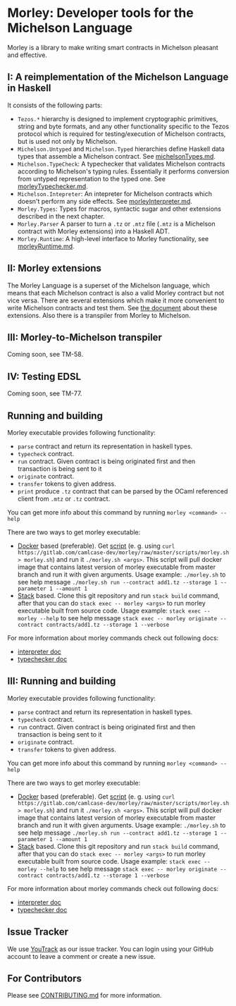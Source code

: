 # Morley: Developer tools for the Michelson Language

Morley is a library to make writing smart contracts in Michelson pleasant and
effective.

## I: A reimplementation of the Michelson Language in Haskell

It consists of the following parts:

- `Tezos.*` hierarchy is designed to implement cryptographic primitives, string and byte formats, and any other functionality specific to the Tezos protocol which is required for testing/execution of Michelson contracts, but is used not only by Michelson.
- `Michelson.Untyped` and `Michelson.Typed` hierarchies define Haskell data types that assemble a Michelson contract. See [michelsonTypes.md](/docs/michelsonTypes.md).
- `Michelson.TypeCheck`: A typechecker that validates Michelson contracts according to Michelson's typing rules. Essentially it performs conversion from untyped representation to the typed one. See [morleyTypechecker.md](/docs/morleyTypechecker.md).
- `Michelson.Intepreter`: An intepreter for Michelson contracts which doesn't perform any side effects. See [morleyInterpreter.md](/docs/morleyInterpreter.md).
- `Morley.Types`: Types for macros, syntactic sugar and other extensions described in the next chapter.
- `Morley.Parser` A parser to turn a `.tz` or `.mtz` file (`.mtz` is a Michelson contract with Morley extensions) into a Haskell ADT.
- `Morley.Runtime`: A high-level interface to Morley functionality, see [morleyRuntime.md](/docs/morleyRuntime.md).

## II: Morley extensions

The Morley Language is a superset of the Michelson language, which means that each Michelson contract is also a valid Morley contract but not vice versa.
There are several extensions which make it more convenient to write Michelson contracts and test them.
See [the document](/docs/morleyLanguage.md) about these extensions.
Also there is a transpiler from Morley to Michelson.

## III: Morley-to-Michelson transpiler

Coming soon, see TM-58.

## IV: Testing EDSL

Coming soon, see TM-77.

## Running and building

Morley executable provides following functionality:
- `parse` contract and return its representation in haskell types.
- `typecheck` contract.
- `run` contract. Given contract is being originated first and then transaction is being sent to it
- `originate` contract.
- `transfer` tokens to given address.
- `print` produce `.tz` contract that can be parsed by the OCaml referenced client from `.mtz` or `.tz` contract.

You can get more info about this command by running `morley <command> --help`

There are two ways to get morley executable:
- [Docker](https://docs.docker.com/) based (preferable). Get [script](/scripts/morley.sh)
 (e. g. using `curl https://gitlab.com/camlcase-dev/morley/raw/master/scripts/morley.sh > morley.sh`)
  and run it `./morley.sh <args>`. This script will pull docker image that contains latest version of morley executable from master branch and run it with given arguments.
  Usage example:
  `./morley.sh` to see help message
  `./morley.sh run --contract add1.tz --storage 1 --parameter 1 --amount 1`
- [Stack](https://docs.haskellstack.org/en/stable/README/) based. Clone this git repository and run `stack build` command,
  after that you can do `stack exec -- morley <args>` to run morley executable built from source code.
  Usage example:
  `stack exec -- morley --help` to see help message
  `stack exec -- morley originate --contract contracts/add1.tz --storage 1 --verbose`

For more information about morley commands check out following docs:
- [interpreter doc](/docs/morleyInterpreter.md)
- [typechecker doc](/docs/morleyTypechecker.md)

## III: Running and building
Morley executable provides following functionality:
- `parse` contract and return its representation in haskell types.
- `typecheck` contract.
- `run` contract. Given contract is being originated first and then transaction is being sent to it
- `originate` contract.
- `transfer` tokens to given address.

You can get more info about this command by running `morley <command> --help`

There are two ways to get morley executable:
- [Docker](https://docs.docker.com/) based (preferable). Get [script](/scripts/morley.sh)
 (e. g. using `curl https://gitlab.com/camlcase-dev/morley/raw/master/scripts/morley.sh > morley.sh`)
  and run it `./morley.sh <args>`. This script will pull docker image that contains latest version of morley executable from master branch and run it with given arguments.
  Usage example:
  `./morley.sh` to see help message
  `./morley.sh run --contract add1.tz --storage 1 --parameter 1 --amount 1`
- [Stack](https://docs.haskellstack.org/en/stable/README/) based. Clone this git repository and run `stack build` command,
  after that you can do `stack exec -- morley <args>` to run morley executable built from source code.
  Usage example:
  `stack exec -- morley --help` to see help message
  `stack exec -- morley originate --contract contracts/add1.tz --storage 1 --verbose`

For more information about morley commands check out following docs:
- [interpreter doc](/docs/morleyInterpreter.md)
- [typechecker doc](/docs/morleyTypechecker.md)

## Issue Tracker

We use [YouTrack](https://issues.serokell.io/issues/TM) as our issue
tracker. You can login using your GitHub account to leave a comment or
create a new issue.

## For Contributors

Please see [CONTRIBUTING.md](CONTRIBUTING.md) for more information.
